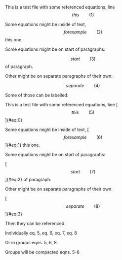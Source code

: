 This is a test file with some referenced equations, line
$$ this \qquad{(1)}$$

Some equations might be inside of text, $$ for example \qquad{(2)}$$
this one.

Some equations might be on start of paragraphs:

$$ start \qquad{(3)}$$ of paragraph.

Other might be on separate paragraphs of their own:

$$ separate \qquad{(4)}$$

Some of those can be labelled:

This is a test file with some referenced equations, line
[$$ this \qquad{(5)}$$]{#eq:0}

Some equations might be inside of text,
[$$ for example \qquad{(6)}$$]{#eq:1} this one.

Some equations might be on start of paragraphs:

[$$ start \qquad{(7)}$$]{#eq:2} of paragraph.

Other might be on separate paragraphs of their own:

[$$ separate \qquad{(8)}$$]{#eq:3}

Then they can be referenced:

Individually eq. 5, eq. 6, eq. 7, eq. 8

Or in groups eqns. 5, 6, 8

Groups will be compacted eqns. 5-8
